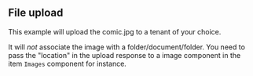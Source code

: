 ## File upload

This example will upload the comic.jpg to a tenant of your choice.

It will _not_ associate the image with a folder/document/folder. You need to pass the "location" in the upload response to a image component in the item `Images` component for instance.
